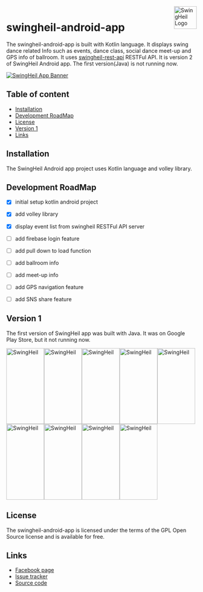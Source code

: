 <a href="https://www.facebook.com/swingheilapp/">
    <img src="https://t1.daumcdn.net/cfile/tistory/99CEF04C5B3066E235" alt="SwingHeil Logo" title="SwingHeil" align="right" height="60" />
</a>

swingheil-android-app
======================

The swingheil-android-app is built with Kotlin language. It displays swing dance related Info such as events, dance class, social dance meet-up and GPS info of ballroom.
It uses [swingheil-rest-api](https://github.com/tomparkpro/swingheil-rest-api) RESTFul API. 
It is version 2 of SwingHeil Android app. The first version(Java) is not running now.

[![SwingHeil App Banner](https://t1.daumcdn.net/cfile/tistory/9912074C5B3066E107)](https://github.com/tomparkpro/swingheil-service/)

## Table of content

- [Installation](#installation)
- [Development RoadMap](#development-roadmap)
- [License](#license)
- [Version 1](#version-1)
- [Links](#links)

## Installation

The SwingHeil Android app project uses Kotlin language and volley library.

## Development RoadMap

- [x] initial setup kotlin android project
- [x] add volley library
- [x] display event list from swingheil RESTFul API server
- [ ] add firebase login feature
- [ ] add pull down to load function
- [ ] add ballroom info
- [ ] add meet-up info
- [ ] add GPS navigation feature
- [ ] add SNS share feature


## Version 1
The first version of SwingHeil app was built with Java. It was on Google Play Store, but it not running now.

<img src="https://t1.daumcdn.net/cfile/tistory/993A924C5B3066E32D" alt="SwingHeil" title="SwingHeil" width="100" height="200" /><img src="https://t1.daumcdn.net/cfile/tistory/99DA9E4C5B3066E533" alt="SwingHeil" title="SwingHeil" width="100" height="200" /><img src="https://t1.daumcdn.net/cfile/tistory/994B784C5B3066E702" alt="SwingHeil" title="SwingHeil" width="100" height="200" /><img src="https://t1.daumcdn.net/cfile/tistory/994B784C5B3066E702" alt="SwingHeil" title="SwingHeil" width="100" height="200" /><img src="https://t1.daumcdn.net/cfile/tistory/9939454C5B3066E804" alt="SwingHeil" title="SwingHeil" width="100" height="200" /><img src="https://t1.daumcdn.net/cfile/tistory/992F944C5B3066EB05" alt="SwingHeil" title="SwingHeil" width="100" height="200" /><img src="https://t1.daumcdn.net/cfile/tistory/99A030445B3066ED08" alt="SwingHeil" title="SwingHeil" width="100" height="200" /><img src="https://t1.daumcdn.net/cfile/tistory/997184445B3066EF34" alt="SwingHeil" title="SwingHeil" width="100" height="200" /><img src="https://t1.daumcdn.net/cfile/tistory/99E444445B3066F003" alt="SwingHeil" title="SwingHeil" width="100" height="200" />

## License

The swingheil-android-app is licensed under the terms of the GPL Open Source
license and is available for free.


## Links

* [Facebook page](https://www.facebook.com/swingheilapp)
* [Issue tracker](https://github.com/tomparkpro/swingheil-android-app/issues)
* [Source code](https://github.com/tomparkpro/swingheil-android-app)
